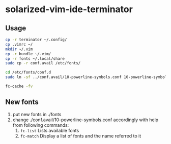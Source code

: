 # solarized-vim-ide-terminator

## Usage
```bash
cp -r terminator ~/.config/
cp .vimrc ~/
mkdir ~/.vim
cp -r bundle ~/.vim/
cp -r fonts ~/.local/share
sudo cp -r conf.avail /etc/fonts/

cd /etc/fonts/conf.d
sudo ln -sf ../conf.avail/10-powerline-symbols.conf 10-powerline-symbols.conf

fc-cache -fv
```

## New fonts
1. put new fonts in ./fonts
1. change ./conf.avail/10-powerline-symbols.conf accordingly with help from following commands:
	1. `fc-list` Lists available fonts
	1. `fc-match` Display a list of fonts and the name referred to it
